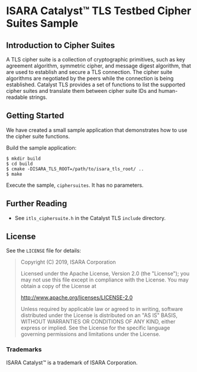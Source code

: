 
# ISARA Catalyst™ TLS Testbed Cipher Suites Sample

## Introduction to Cipher Suites

A TLS cipher suite is a collection of cryptographic primitives, such as key
agreement algorithm, symmetric cipher, and message digest algorithm, that are
used to establish and secure a TLS connection. The cipher suite algorithms are
negotiated by the peers while the connection is being established. Catalyst TLS
provides a set of functions to list the supported cipher suites and translate
them between cipher suite IDs and human-readable strings.

## Getting Started

We have created a small sample application that demonstrates how to use the
cipher suite functions.

Build the sample application:

```
$ mkdir build
$ cd build
$ cmake -DISARA_TLS_ROOT=/path/to/isara_tls_root/ ..
$ make
```

Execute the sample, `ciphersuites`. It has no parameters.

## Further Reading

* See `itls_ciphersuite.h` in the Catalyst TLS `include` directory.

## License

See the `LICENSE` file for details:

> Copyright (C) 2019, ISARA Corporation
> 
> Licensed under the Apache License, Version 2.0 (the "License");
> you may not use this file except in compliance with the License.
> You may obtain a copy of the License at
> 
> http://www.apache.org/licenses/LICENSE-2.0
> 
> Unless required by applicable law or agreed to in writing, software
> distributed under the License is distributed on an "AS IS" BASIS,
> WITHOUT WARRANTIES OR CONDITIONS OF ANY KIND, either express or implied.
> See the License for the specific language governing permissions and
> limitations under the License.

### Trademarks

ISARA Catalyst™ is a trademark of ISARA Corporation.
